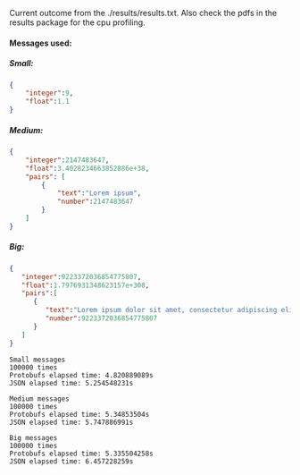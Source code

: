Current outcome from the ./results/results.txt. Also check the pdfs in the results package for the cpu profiling.

#### Messages used:

##### Small:
```json
{
    "integer":9,
    "float":1.1
}
```

##### Medium:
```json
{
    "integer":2147483647,
    "float":3.4028234663852886e+38,
    "pairs": [
        {
            "text":"Lorem ipsum",
            "number":2147483647
        }
    ]
}
```

##### Big:
```json
{  
   "integer":9223372036854775807,
   "float":1.7976931348623157e+308,
   "pairs":[  
      {  
         "text":"Lorem ipsum dolor sit amet, consectetur adipiscing elit, sed do eiusmod tempor incididunt ut labore et dolore magna aliqua. Ut enim ad minim veniam, quis nostrud exercitation ullamco laboris nisi ut aliquip ex ea commodo consequat. Duis aute irure dolor in reprehenderit in voluptate velit esse cillum dolore eu fugiat nulla pariatur. Excepteur sint occaecat cupidatat non proident, sunt in culpa qui officia deserunt mollit anim id est laborum.",
         "number":9223372036854775807
      }
   ]
}
```


```
Small messages
100000 times
Protobufs elapsed time: 4.820889089s
JSON elapsed time: 5.254548231s

Medium messages
100000 times
Protobufs elapsed time: 5.34853504s
JSON elapsed time: 5.747886991s

Big messages
100000 times
Protobufs elapsed time: 5.335504258s
JSON elapsed time: 6.457228259s
```
